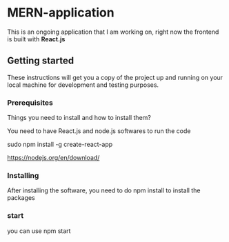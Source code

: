 # MERN-application
This is an ongoing application that I am working on, right now the frontend is built with **React.js**

## Getting started

These instructions will get you a copy of the project up and running on your local machine for development and testing purposes.

### Prerequisites

Things you need to install and how to install them?

You need to have React.js and node.js softwares to run the code

sudo npm install -g create-react-app

https://nodejs.org/en/download/

### Installing

After installing the software, you need to do npm install to install the packages

### start

you can use npm start
